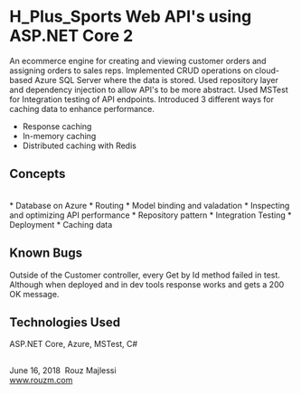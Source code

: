 # H_Plus_Sports Web API's using ASP.NET Core 2
An ecommerce engine for creating and viewing customer orders and assigning orders to sales reps. Implemented CRUD 
operations on cloud-based Azure SQL Server where the data is stored. Used repository layer and dependency injection 
to allow API's to be more abstract. Used MSTest for Integration testing of API endpoints. Introduced 3 different
ways for caching data to enhance performance.  
* Response caching
* In-memory caching
* Distributed caching with Redis

## Concepts
</br>
* Database on Azure
* Routing
* Model binding and valadation
* Inspecting and optimizing API performance
* Repository pattern
* Integration Testing
* Deployment
* Caching data

## Known Bugs
Outside of the Customer controller, every Get by Id method failed in test. Although when deployed and in dev
tools response works and gets a 200 OK message. 

## Technologies Used
ASP.NET Core, Azure, MSTest, C#

##
June 16, 2018&nbsp; Rouz Majlessi
</br>
www.rouzm.com
